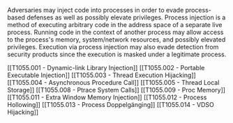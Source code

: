 Adversaries may inject code into processes in order to evade process-based defenses as well as possibly elevate privileges. Process injection is a method of executing arbitrary code in the address space of a separate live process. Running code in the context of another process may allow access to the process's memory, system/network resources, and possibly elevated privileges. Execution via process injection may also evade detection from security products since the execution is masked under a legitimate process.

[[T1055.001 - Dynamic-link Library Injection]]
[[T1055.002 - Portable Executable Injection]]
[[T1055.003 - Thread Execution Hijacking]]
[[T1055.004 - Asynchronous Procedure Call]]
[[T1055.005 - Thread Local Storage]]
[[T1055.008 - Ptrace System Calls]]
[[T1055.009 - Proc Memory]]
[[T1055.011 - Extra Window Memory Injection]]
[[T1055.012 - Process Hollowing]]
[[T1055.013 - Process Doppelgänging]]
[[T1055.014 - VDSO Hijacking]]